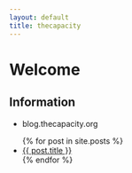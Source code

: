 ```yaml
---
layout: default
title: thecapacity
---
```


# Welcome

## Information
* blog.thecapacity.org

<ul>
  {% for post in site.posts %}
    <li>
      <a href="{{ post.url }}">{{ post.title }}</a>
    </li>
  {% endfor %}
</ul>
